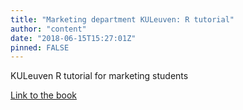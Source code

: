 ```yaml
---
title: "Marketing department KULeuven: R tutorial"
author: "content"
date: "2018-06-15T15:27:01Z"
pinned: FALSE
---
```


KULeuven R tutorial for marketing students

[Link to the book](https://bookdown.org/content/1340/)
